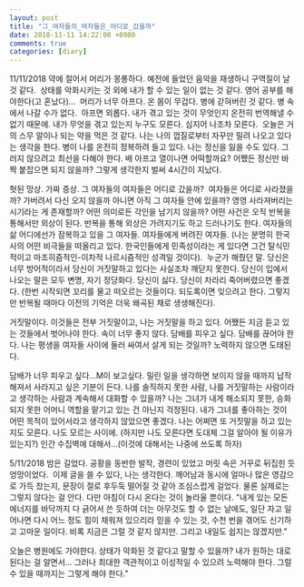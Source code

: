 ```yaml
---
layout: post
title: "그_여자들의_여자들은_어디로_갔을까"
date: 2018-11-11 14:22:00 +0900
comments: true 
categories: [diary] 
---
```


11/11/2018
약에 절어서 머리가 몽롱하다. 예전에 들었던 음악을 재생하니 구역질이 날 것 같다. 
상태를 악화시키는 것 외에 내가 할 수 있는 일이 없는 것 같다.
영어 공부를 해야한다(고 혼났다)... 
머리가 너무 아프다. 온 몸이 무겁다. 병에 갇혀버린 것 같다. 병 속에서 나갈 수가 없다. 
아프면 외롭다. 내가 겪고 있는 것이 무엇인지 온전히 번역해낼 수 없기 때문에. 내가 무엇을 겪고 있는지 누구도 모른다. 심지어 나조차 모른다. 
오늘은 거의 스무 알이나 되는 약을 먹은 것 같다. 나는 나의 껍질로부터 자꾸만 밀려 나오고 있다는 생각을 한다. 병이 나를 온전히 정복하려 들고 있다. 나는 정신을 잃을 수도 있다. 그러지 않으려고 최선을 다해야 한다. 배 아프고 열이나면 어떡할까요? 어쨌든 정신만 바짝 붙잡으면 되지 않을까? 그렇게 생각한지 벌써 4시간이 지났다.

헛된 망상. 가짜 증상.
그 여자들의 여자들은 어디로 갔을까? 
여자들은 어디로 사라졌을까? 가버려서 다신 오지 않을까 아니면 아직 그 여자들 안에 있을까?
영영 사라져버리는 시기라는 게 존재할까? 어떤 의미로든 각인을 남기지 않을까? 어떤 사건은 오직 반복을 통해서만 외상이 된다. 반복을 통해 외상은 가려지기도 하고 드러나기도 한다. 여자들의 삶 어디에선가 잠복하고 있을 그 여자들. 여자들에게 버려진 여자들. (나는 분명히 한국사의 어떤 비극들을 떠올리고 있다. 한국인들에게 민족성이라는 게 있다면 그건 탈식민적이고 마조히즘적인-이차적 나르시즘적인 성격일 것이다). 
누군가 해줬던 말. 당신은 너무 방어적이라서 당신이 거짓말하고 있다는 사실조차 깨닫지 못한다. 당신이 입에서 나오는 말은 모두 변명, 자기 정당화다. 당신이 싫다. 당신이 차라리 죽어버렸으면 좋겠다. (한번 시작되면 꼬리를 물고 떠오르는 것들이다. 되도록이면 잊으려고 한다. 그렇지만 반복될 때마다 이전의 기억은 더욱 왜곡된 채로 생생해진다). 

거짓말이다. 이것들은 전부 거짓말이고, 나는 거짓말을 하고 있다.
어쨌든 지금 듣고 있는 것들에서 벗어나야 한다. 속이 너무 좋지 않다. 담배를 피우고 싶다. 담배를 끊어야 한다.
나는 평생을 여자들 사이에 둘러 싸여서 살게 되는 것일까?
노력하지 않으면 도태된다.

담배가 너무 피우고 싶다...M이 보고싶다.
밀린 일을 생각하면 보이지 않을 때까지 납작해져서 사라지고 싶은 기분이 든다.
나를 솔직하지 못한 사람, 나를 거짓말하는 사람이라고 생각하는 사람과 계속해서 대화할 수 있을까?
나는 그녀가 내게 해소되지 못한, 승화되지 못한 어머니 역할을 맡기고 있는 건 아닌지 걱정된다.
내가 그녀를 좋아하는 것이 어떤 목적이 있어서라고 생각하지 않았으면 좋겠다.
나는 어쩌면 또 거짓말을 하고 있는지도 모른다. 나도 모르는 사이에. (하지만 나도 모른다면 도대체 그걸 알아야 될 이유가 있는지?)
인간 수집벽에 대해서...(이것에 대해서는 나중에 쓰도록 하자)


5/11/2018
밤은 길었다. 공황을 동반한 발작, 경련이 있었고 머릿 속은 거꾸로 뒤집힌 듯 엉망이었다. 
이제 글을 쓸 수 있다, 나는 생각한다.
깨어남과 동시에 얼마나 많은 영감으로 가득 찼는지, 문장이 절로 후두둑 떨어질 것 같아 조심스럽게 걸었다.
물론 실제로는 그렇지 않다는 걸 안다. 다만 아침이 다시 온다는 것이 놀라울 뿐이다.
"내게 있는 모든 에너지를 바닥까지 다 긁어서 쓴 듯하여 더는 아무것도 할 수 없는 날에도, 일단 자고 일어나면 다시 어느 정도 힘이 채워져 있으리라 믿을 수 있는 것, 수천 번을 겪어도 신기하고 고마운 일이다. 비록 지금은 그럴 것 같지 않지만. 그리고 내일도 쉽지는 않겠지만."

오늘은 병원에도 가야한다. 상태가 악화된 것 같다고 말할 수 있을까? 내가 원하는 대로 된다는 걸 알면서...
그러나 최대한 객관적이고 이성적일 수 있으려 노력해야 한다.
그럴 수 있을 때까지는 그렇게 해야 한다."



